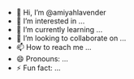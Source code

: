 - 👋 Hi, I’m @amiyahlavender
- 👀 I’m interested in ...
- 🌱 I’m currently learning ...
- 💞️ I’m looking to collaborate on ...
- 📫 How to reach me ...
- 😄 Pronouns: ...
- ⚡ Fun fact: ...

<!---
amiyahlavender/amiyahlavender is a ✨ special ✨ repository because its `README.md` (this file) appears on your GitHub profile.
You can click the Preview link to take a look at your changes.
--->
